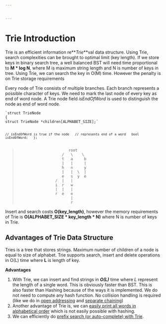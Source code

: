 ```yaml
---


---
```


<h1 id="trie-introduction">Trie Introduction</h1>
<p>Trie is an efficient information re**<em>Trie</em>**val data structure. Using Trie, search complexities can be brought to optimal limit (key length). If we store keys in binary search tree, a well balanced BST will need time proportional to <strong>M * log N</strong>, where M is maximum string length and N is number of keys in tree. Using Trie, we can search the key in O(M) time. However the penalty is on Trie storage requirements<br>
<img src="https://media.geeksforgeeks.org/wp-content/cdn-uploads/Trie.png" alt=""></p>
<p>Every node of Trie consists of multiple branches. Each branch represents a possible character of keys. We need to mark the last node of every key as end of word node. A Trie node field <em>isEndOfWord</em> is used to distinguish the node as end of word node.</p>
<pre><code>`struct TrieNode  
{  
struct TrieNode *children[ALPHABET_SIZE];`

`// isEndOfWord is true if the node  
// represents end of a word  
bool isEndOfWord;  
};`
</code></pre>
<blockquote>
<pre><code>                       root
                    /   \    \
                    t   a     b
                    |   |     |
                    h   n     y
                    |   |  \  |
                    e   s  y  e
                 /  |   |
                 i  r   w
                 |  |   |
                 r  e   e
                        |
                        r
</code></pre>
</blockquote>
<p>Insert and search costs <strong>O(key_length)</strong>, however the memory requirements of Trie is <strong>O(ALPHABET_SIZE * key_length * N)</strong> where N is number of keys in Trie.</p>
<h2 id="advantages-of-trie-data-structure">Advantages of Trie Data Structure</h2>
<p>Tries is a tree that stores strings. Maximum number of children of a node is equal to size of alphabet. Trie supports search, insert and delete operations in O(L) time where <strong>L</strong> is length of key.</p>
<p><strong>Advantages</strong></p>
<ol>
<li>With Trie, we can insert and find strings in <strong><em>O(L)</em></strong> time where <em>L</em> represent the length of a single word. This is obviously faster than BST. This is also faster than Hashing because of the ways it is implemented. We do not need to compute any hash function. No collision handling is required (like we do in <a href="https://www.geeksforgeeks.org/hashing-set-3-open-addressing/">open addressing</a> and <a href="https://www.geeksforgeeks.org/hashing-set-2-separate-chaining/">separate chaining</a>)</li>
<li>Another advantage of Trie is, we can <a href="https://www.geeksforgeeks.org/sorting-array-strings-words-using-trie/">easily print all words in alphabetical order</a> which is not easily possible with hashing.</li>
<li>We can efficiently do <a href="https://www.geeksforgeeks.org/auto-complete-feature-using-trie/">prefix search (or auto-complete) with Trie</a>.</li>
</ol>

